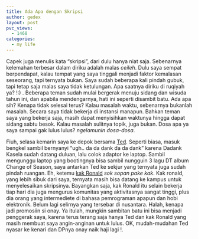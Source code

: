 ```yaml
---
title: Ada Apa dengan Skripsi
author: gedex
layout: post
pvc_views:
  - 1468
categories:
  - my life
---
```


Capek juga menulis kata “skripsi”, dari dulu hanya niat saja. Sebenarnya kelemahan terbesar dalam diriku adalah malas *ceileh*. Dulu saya sempat berpendapat, kalau tempat yang saya tinggali menjadi faktor kemalasan seseorang, tapi ternyata bukan. Saya sudah beberapa kali pindah gubuk, tapi tetap saja malas saya tidak ketulungan. Apa saatnya diriku di ruqiyah ya? !:) . Beberapa teman sudah mulai bergerak menuju sidang dan wisuda tahun ini, dan apabila mendengarnya, hati ini seperti disambit batu. Ada apa sih? Kenapa tidak selesai terus? Kalau masalah waktu, sebenarnya bukanlah masalah. Secara saya tidak bekerja di instansi manapun. Bahkan teman saya yang bekerja saja, masih dapat menyisihkan waktunya hingga dapat sidang sabtu besok. Kalau masalah sulitnya topik, juga bukan. Dosa apa ya saya sampai gak lulus lulus? *ngelamunin dosa-dosa*.

Fiuh, selasa kemarin saya ke depok bersama [Ted][2]. Seperti biasa, masuk bengkel sambil bernyanyi “ugh.. da da dank da da dank” karena Dadank Kasela sudah datang duluan, lalu colok adaptor ke laptop. Sambil mengunggu laptop yang bootingnya bisa sambil nungguin 3 lagu DT album Change of Season, saya antarkan Ted ke sekjur yang ternyata juga sudah pindah ruangan. Eh, ketemu [kak Ronald][3] *sok sopan pake kak*. Kak ronald, yang lebih sibuk dari saya, ternyata masih bisa datang ke kampus untuk menyelesaikan skripsinya. Bayangkan saja, kak Ronald itu selain bekerja tiap hari dia juga mengurus komunitas yang aktivitasnya sangat tinggi, plus dia orang yang intermediete di bahasa pemrograman apapun dan hobi elektronik. Belum lagi selirnya yang tersebar di nusantara. Halah, kenapa jadi promosiin si onay. Ya itulah, mungkin sambitan batu ini bisa menjadi penggerak saya, karena terus terang saja hanya Ted dan kak Ronald yang masih membuat saya angin-anginan untuk lulus. OK, mudah-mudahan Ted nyasar ke kenari dan DPnya onay naik haji lagi !.

 [2]: http://t33d.wordpress.com
 [3]: http://onay.idfusi.org
